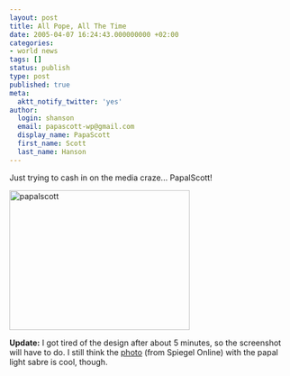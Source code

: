 ```yaml
---
layout: post
title: All Pope, All The Time
date: 2005-04-07 16:24:43.000000000 +02:00
categories:
- world news
tags: []
status: publish
type: post
published: true
meta:
  aktt_notify_twitter: 'yes'
author:
  login: shanson
  email: papascott-wp@gmail.com
  display_name: PapaScott
  first_name: Scott
  last_name: Hanson
---
```

<p>Just trying to cash in on the media craze... PapalScott!</p>
<p><a href="https://www.papascott.de/fotos/papalscott_shot.php" onclick="window.open('https://www.papascott.de/fotos/papalscott_shot.php','popup','width=818,height=634,scrollbars=no,resizable=no,toolbar=no,directories=no,location=no,menubar=no,status=no,left=0,top=0'); return false"><img src="https://www.papascott.de/wordpress/wp-content/uploads/2005/04/papalscott_shot-thumb.png" width="320" height="248" border="0" alt="papalscott" /></a></p>
<p><strong>Update:</strong> I got tired of the design after about 5 minutes, so the screenshot will have to do. I still think the <a href="http://www.spiegel.de/politik/ausland/0,1518,268142,00.html">photo</a> (from Spiegel Online) with the papal light sabre is cool, though.</p>
